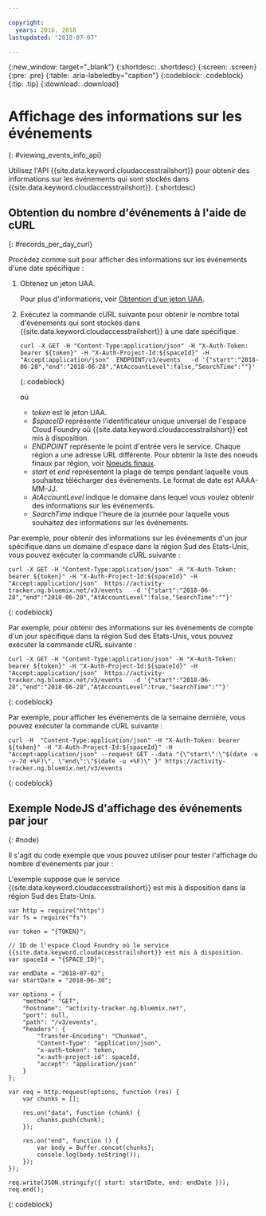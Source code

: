 ```yaml
---

copyright:
  years: 2016, 2018
lastupdated: "2018-07-07"

---
```


{:new_window: target="_blank"}
{:shortdesc: .shortdesc}
{:screen: .screen}
{:pre: .pre}
{:table: .aria-labeledby="caption"}
{:codeblock: .codeblock}
{:tip: .tip}
{:download: .download}



# Affichage des informations sur les événements
{: #viewing_events_info_api}

Utilisez l'API {{site.data.keyword.cloudaccesstrailshort}} pour obtenir des informations sur les événements qui sont stockés dans {{site.data.keyword.cloudaccesstrailshort}}.
{:shortdesc}


## Obtention du nombre d'événements à l'aide de cURL
{: #records_per_day_curl}

Procédez comme suit pour afficher des informations sur les événements d'une date spécifique :

1. Obtenez un jeton UAA. 

    Pour plus d'informations, voir [Obtention d'un jeton UAA](/docs/services/cloud-activity-tracker/reference/auth_uaa.html#auth_uaa).

2. Exécutez la commande cURL suivante pour obtenir le nombre total d'événements qui sont stockés dans {{site.data.keyword.cloudaccesstrailshort}} à une date spécifique. 

    ```
    curl -X GET -H "Content-Type:application/json" -H "X-Auth-Token: bearer ${token}" -H "X-Auth-Project-Id:${spaceId}" -H "Accept:application/json"  ENDPOINT/v3/events   -d '{"start":"2018-06-28","end":"2018-06-28","AtAccountLevel":false,"SearchTime":""}'
    ```
    {: codeblock}

    où

    * *token* est le jeton UAA. 
    * *$spaceID* représente l'identificateur unique universel de l'espace Cloud Foundry où {{site.data.keyword.cloudaccesstrailshort}} est mis à disposition. 
    * *ENDPOINT* représente le point d'entrée vers le service. Chaque région a une adresse URL différente. Pour obtenir la liste des noeuds finaux par région, voir [Noeuds finaux](/docs/services/cloud-activity-tracker/reference/ref_endpoints.html#api_endpoints). 
    * *start* et *end* représentent la plage de temps pendant laquelle vous souhaitez télécharger des événements. Le format de date est AAAA-MM-JJ. 
    * *AtAccountLevel* indique le domaine dans lequel vous voulez obtenir des informations sur les événements.
    * *SearchTime* indique l'heure de la journée pour laquelle vous souhaitez des informations sur les événements.


Par exemple, pour obtenir des informations sur les événements d'un jour spécifique dans un domaine d'espace dans la région Sud des Etats-Unis, vous pouvez exécuter la commande cURL suivante : 

```
curl -X GET -H "Content-Type:application/json" -H "X-Auth-Token: bearer ${token}" -H "X-Auth-Project-Id:${spaceId}" -H "Accept:application/json"  https://activity-tracker.ng.bluemix.net/v3/events   -d '{"start":"2018-06-28","end":"2018-06-28","AtAccountLevel":false,"SearchTime":""}'
```
{: codeblock}

Par exemple, pour obtenir des informations sur les événements de compte d'un jour spécifique dans la région Sud des Etats-Unis, vous pouvez exécuter la commande cURL suivante : 

```
curl -X GET -H "Content-Type:application/json" -H "X-Auth-Token: bearer ${token}" -H "X-Auth-Project-Id:${spaceId}" -H "Accept:application/json"  https://activity-tracker.ng.bluemix.net/v3/events   -d '{"start":"2018-06-28","end":"2018-06-28","AtAccountLevel":true,"SearchTime":""}'
```
{: codeblock}

Par exemple, pour afficher les événements de la semaine dernière, vous pouvez exécuter la commande cURL suivante : 

```
curl -H  "Content-Type:application/json" -H "X-Auth-Token: bearer ${token}" -H "X-Auth-Project-Id:${spaceId}" -H "Accept:application/json" --request GET --data "{\"start\":\"$(date -u -v-7d +%F)\", \"end\":\"$(date -u +%F)\" }" https://activity-tracker.ng.bluemix.net/v3/events
```
{: codeblock}


## Exemple NodeJS d'affichage des événements par jour
{: #node}

Il s'agit du code exemple que vous pouvez utiliser pour tester l'affichage du nombre d'événements par jour :

L'exemple suppose que le service {{site.data.keyword.cloudaccesstrailshort}} est mis à disposition dans la région Sud des Etats-Unis.  

```
var http = require("https")
var fs = require("fs")

var token = "{TOKEN}";

// ID de l'espace Cloud Foundry où le service {{site.data.keyword.cloudaccesstrailshort}} est mis à disposition.
var spaceId = "{SPACE_ID}";

var endDate = "2018-07-02";
var startDate = "2018-06-30";

var options = {
    "method": "GET",
    "hostname": "activity-tracker.ng.bluemix.net",
    "port": null,
    "path": "/v3/events",
    "headers": {
        "Transfer-Encoding": "Chunked",
        "Content-Type": "application/json",
        "x-auth-token": token,
        "x-auth-project-id": spaceId,
        "accept": "application/json"
    }
};

var req = http.request(options, function (res) {
    var chunks = [];

    res.on("data", function (chunk) {
        chunks.push(chunk);
    });

    res.on("end", function () {
        var body = Buffer.concat(chunks);
        console.log(body.toString());
    });
});

req.write(JSON.stringify({ start: startDate, end: endDate }));
req.end();
```
{: codeblock}



